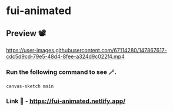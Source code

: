 # fui-animated


## Preview 📽️

https://user-images.githubusercontent.com/67114280/147867617-cdc5d9cd-79e5-48d4-8fee-a324d9c022f4.mp4


### Run the following command to see 🪄.
```
canvas-sketch main
```

### Link 🔗 - https://fui-animated.netlify.app/
